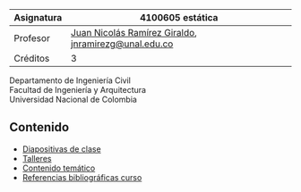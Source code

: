 | Asignatura | 4100605 estática                                                             |
| ---        | ---                                                                                    |
| Profesor   | [Juan Nicolás Ramírez Giraldo](https://github.com/jnramirezg/), jnramirezg@unal.edu.co |
| Créditos   | 3                                                                                      |

Departamento de Ingeniería Civil\
Facultad de Ingeniería y Arquitectura\
Universidad Nacional de Colombia


## Contenido
- [Diapositivas de clase](/docs/material.md)
- [Talleres](/docs/talleres_2023-1s.md)
- [Contenido temático](/docs/contenido_tematico.md)
- [Referencias bibliográficas curso](/docs/referencias_curso.md)
